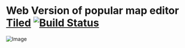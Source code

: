 # Web Version of popular map editor [Tiled](http://mapeditor.org) [![Build Status](https://travis-ci.com/justgook/web-tiled.svg?branch=master)](https://travis-ci.com/justgook/web-tiled)

![Image](https://justgook.github.io/web-tiled/Tiled.png)
